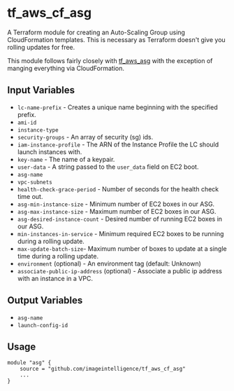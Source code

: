 # tf_aws_cf_asg

A Terraform module for creating an Auto-Scaling Group using CloudFormation templates. This is necessary as Terraform doesn't give you rolling updates for free.

This module follows fairly closely with [tf_aws_asg](https://github.com/terraform-community-modules/tf_aws_asg) with the exception of manging everything via CloudFormation.

## Input Variables

* `lc-name-prefix` - Creates a unique name beginning with the specified prefix.
* `ami-id`
* `instance-type`
* `security-groups` - An array of security (sg) ids.
* `iam-instance-profile` - The ARN of the Instance Profile the LC should launch instances with.
* `key-name` - The name of a keypair.
* `user-data` - A string passed to the `user_data` field on EC2 boot.
* `asg-name`
* `vpc-subnets`
* `health-check-grace-period` - Number of seconds for the health check time out.
* `asg-min-instance-size` - Minimum number of EC2 boxes in our ASG.
* `asg-max-instance-size` - Maximum number of EC2 boxes in our ASG.
* `asg-desired-instance-count` - Desired number of running EC2 boxes in our ASG.
* `min-instances-in-service` - Minimum required EC2 boxes to be running during a rolling update.
* `max-update-batch-size`- Maximum number of boxes to update at a single time during a rolling update.
* `environment` (optional) - An environment tag (default: Unknown)
* `associate-public-ip-address` (optional) - Associate a public ip address with an instance in a VPC.

## Output Variables

* `asg-name`
* `launch-config-id`

## Usage

```hcl
module "asg" {
    source = "github.com/imageintelligence/tf_aws_cf_asg"
    ...
}
```
